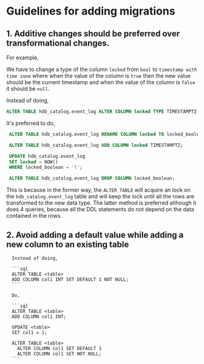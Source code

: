# Guidelines for adding migrations

## 1. Additive changes should be preferred over transformational changes.

   For example,

   We have to change a type of the column `locked` from `bool` to `timestamp with time zone`
   where when the value of the column is `true` then the new value should be the
   current timestamp and when the value of the column is `false` it should be `null`.

   Instead of doing,

   ```sql
   ALTER TABLE hdb_catalog.event_log ALTER COLUMN locked TYPE TIMESTAMPTZ USING CASE WHEN locked THEN NOW() ELSE NULL END;
   ```

   It's preferred to do,

   ```sql
    ALTER TABLE hdb_catalog.event_log RENAME COLUMN locked TO locked_boolean;

    ALTER TABLE hdb_catalog.event_log ADD COLUMN locked TIMESTAMPTZ;

    UPDATE hdb_catalog.event_log
    SET locked = NOW()
    WHERE locked_boolean = 't';

    ALTER TABLE hdb_catalog.event_log DROP COLUMN locked_boolean;
   ```

   This is because in the former way, the `ALTER TABLE` will acquire an lock on the `hdb_catalog.event_log` table
   and will keep the lock until all the rows are transformed to the new data type. The latter method is preferred although
   it does 4 queries, because all the DDL statements do not depend on the data contained in the rows.

## 2. Avoid adding a default value while adding a new column to an existing table

      Instead of doing,

      ```sql
      ALTER TABLE <table>
      ADD COLUMN col1 INT SET DEFAULT 1 NOT NULL;
      ```

      Do,

      ```sql
      ALTER TABLE <table>
      ADD COLUMN col1 INT;

      UPDATE <table>
      SET col1 = 1;

      ALTER TABLE <table>
        ALTER COLUMN col1 SET DEFAULT 1
        ALTER COLUMN col1 SET NOT NULL;
      ```

